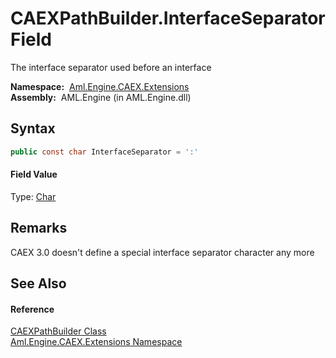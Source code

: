 CAEXPathBuilder.InterfaceSeparator Field
========================================
The interface separator used before an interface

  **Namespace:**  [Aml.Engine.CAEX.Extensions][1]  
  **Assembly:**  AML.Engine (in AML.Engine.dll)

Syntax
------

```csharp
public const char InterfaceSeparator = ':'
```

#### Field Value
Type: [Char][2]

Remarks
-------
 CAEX 3.0 doesn't define a special interface separator character any more 

See Also
--------

#### Reference
[CAEXPathBuilder Class][3]  
[Aml.Engine.CAEX.Extensions Namespace][1]  

[1]: ../README.md
[2]: https://docs.microsoft.com/dotnet/api/system.char
[3]: README.md
[4]: https://www.automationml.org
[5]: ../../icons/logoShade.png